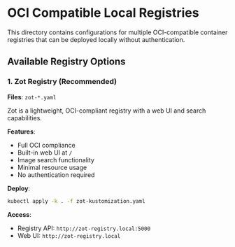 # OCI Compatible Local Registries

This directory contains configurations for multiple OCI-compatible container registries that can be deployed locally without authentication.

## Available Registry Options

### 1. Zot Registry (Recommended)
**Files**: `zot-*.yaml`

Zot is a lightweight, OCI-compliant registry with a web UI and search capabilities.

**Features**:
- Full OCI compliance
- Built-in web UI at `/`
- Image search functionality
- Minimal resource usage
- No authentication required

**Deploy**:
```bash
kubectl apply -k . -f zot-kustomization.yaml
```

**Access**:
- Registry API: `http://zot-registry.local:5000`
- Web UI: `http://zot-registry.local`

